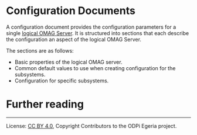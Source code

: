 <!-- SPDX-License-Identifier: CC-BY-4.0 -->
<!-- Copyright Contributors to the ODPi Egeria project. -->

# Configuration Documents

A configuration document provides the configuration parameters for a single
[logical OMAG Server](logical-omag-server.md).
It is structured into sections that each describe the configuration an aspect of the logical OMAG Server.

The sections are as follows:

* Basic properties of the logical OMAG server.
* Common default values to use when creating configuration for the subsystems.
* Configuration for specific subsystems.

# Further reading






----
License: [CC BY 4.0](https://creativecommons.org/licenses/by/4.0/),
Copyright Contributors to the ODPi Egeria project.